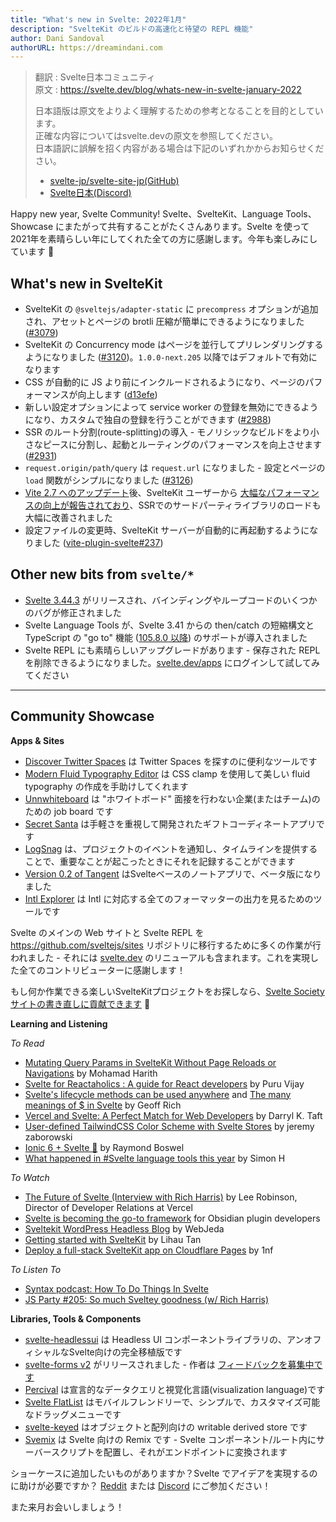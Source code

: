 ```yaml
---
title: "What's new in Svelte: 2022年1月"
description: "SvelteKit のビルドの高速化と待望の REPL 機能"
author: Dani Sandoval
authorURL: https://dreamindani.com
---
```

> 翻訳 : Svelte日本コミュニティ  
> 原文 : https://svelte.dev/blog/whats-new-in-svelte-january-2022
> 
> 日本語版は原文をよりよく理解するための参考となることを目的としています。  
> 正確な内容についてはsvelte.devの原文を参照してください。  
> 日本語訳に誤解を招く内容がある場合は下記のいずれかからお知らせください。
> - [svelte-jp/svelte-site-jp(GitHub)](https://github.com/svelte-jp/svelte-site-jp)
> - [Svelte日本(Discord)](https://discord.com/invite/YTXq3ZtBbx)

Happy new year, Svelte Community! Svelte、SvelteKit、Language Tools、 Showcase にまたがって共有することがたくさんあります。Svelte を使って2021年を素晴らしい年にしてくれた全ての方に感謝します。今年も楽しみにしています 🚀

## What's new in SvelteKit
- SvelteKit の `@sveltejs/adapter-static` に `precompress` オプションが追加され、アセットとページの brotli 圧縮が簡単にできるようになりました ([#3079](https://github.com/sveltejs/kit/pull/3079))
- SvelteKit の Concurrency mode はページを並行してプリレンダリングするようになりました ([#3120](https://github.com/sveltejs/kit/pull/3120))。`1.0.0-next.205` 以降ではデフォルトで有効になります
- CSS が自動的に JS より前にインクルードされるようになり、ページのパフォーマンスが向上します ([d13efe](https://github.com/sveltejs/kit/commit/d138efe21692f5925f1e89afc0a33f42d6a1a711))
- 新しい設定オプションによって service worker の登録を無効にできるようになり、カスタムで独自の登録を行うことができます ([#2988](https://github.com/sveltejs/kit/pull/2988))
- SSR のルート分割(route-splitting)の導入 - モノリシックなビルドをより小さなピースに分割し、起動とルーティングのパフォーマンスを向上させます ([#2931](https://github.com/sveltejs/kit/pull/2931))
- `request.origin/path/query` は `request.url` になりました - 設定とページの `load` 関数がシンプルになりました ([#3126](https://github.com/sveltejs/kit/pull/3126))
- [Vite 2.7 へのアップデート](https://github.com/sveltejs/kit/pull/3018)後、SvelteKit ユーザーから [大幅なパフォーマンスの向上が報告されており](https://www.reddit.com/r/sveltejs/comments/rljhfc/sveltekit_massive_compiler_improvement_by/)、SSRでのサードパーティライブラリのロードも大幅に改善されました
- 設定ファイルの変更時、SvelteKit サーバーが自動的に再起動するようになりました ([vite-plugin-svelte#237](https://github.com/sveltejs/vite-plugin-svelte/pull/237))


## Other new bits from `svelte/*`
- [Svelte 3.44.3](https://github.com/sveltejs/svelte/blob/master/CHANGELOG.md#3443) がリリースされ、バインディングやループコードのいくつかのバグが修正されました
- Svelte Language Tools が、Svelte 3.41 からの then/catch の短縮構文と TypeScript の "go to" 機能 ([105.8.0 以降](https://github.com/sveltejs/language-tools/releases/tag/extensions-105.8.0)) のサポートが導入されました
- Svelte REPL にも素晴らしいアップグレードがあります - 保存された REPL を削除できるようになりました。[svelte.dev/apps](https://svelte.dev/apps) にログインして試してみてください


---

## Community Showcase

**Apps & Sites**
- [Discover Twitter Spaces](https://github.com/navneetsharmaui/discover-twitter-spaces) は Twitter Spaces を探すのに便利なツールです
- [Modern Fluid Typography Editor](https://github.com/codeAdrian/modern-fluid-typography-editor) は CSS clamp を使用して美しい fluid typography の作成を手助けしてくれます
- [Unnwhiteboard](https://github.com/AviKKi/unnwhiteboard) は "ホワイトボード" 面接を行わない企業(またはチーム)のための job board です 
- [Secret Santa](https://gitlab.com/arturoguzman/secret-santa-sveltekit) は手軽さを重視して開発されたギフトコーディネートアプリです
- [LogSnag](https://logsnag.com/) は、プロジェクトのイベントを通知し、タイムラインを提供することで、重要なことが起こったときにそれを記録することができます
- [Version 0.2 of Tangent](http://tangentnotes.com/Download) はSvelteベースのノートアプリで、ベータ版になりました
- [Intl Explorer](https://github.com/jesperorb/intl-explorer) は Intl に対応する全てのフォーマッターの出力を見るためのツールです

Svelte のメインの Web サイトと Svelte REPL を https://github.com/sveltejs/sites リポジトリに移行するために多くの作業が行われました - それには [svelte.dev](https://svelte.dev/) のリニューアルも含まれます。これを実現した全てのコントリビューターに感謝します！

もし何か作業できる楽しいSvelteKitプロジェクトをお探しなら、[Svelte Society サイトの書き直しに貢献できます](https://github.com/svelte-society/sveltesociety-2021/issues) 💅


**Learning and Listening**

_To Read_
- [Mutating Query Params in SvelteKit Without Page Reloads or Navigations](https://dev.to/mohamadharith/mutating-query-params-in-sveltekit-without-page-reloads-or-navigations-2i2b) by Mohamad Harith
- [Svelte for Reactaholics : A guide for React developers](https://www.100ms.live/blog/svelte-guide-for-react-developers) by Puru Vijay
- [Svelte's lifecycle methods can be used anywhere](https://geoffrich.net/posts/svelte-lifecycle-examples/) and [The many meanings of $ in Svelte](https://geoffrich.net/posts/svelte-$-meanings/) by Geoff Rich
- [Vercel and Svelte: A Perfect Match for Web Developers](https://thenewstack.io/vercel-and-svelte-a-perfect-match-for-web-developers/) by Darryl K. Taft
- [User-defined TailwindCSS Color Scheme with Svelte Stores](https://blog.dayslice.io/user-defined-tailwindcss-color-scheme-with-svelte-stores-ad80ca2cf038) by jeremy zaborowski
- [Ionic 6 + Svelte 🚀](https://medium.com/@raymondboswel/ionic-6-svelte-ae904caa82df) by Raymond Boswel
- [What happened in #Svelte language tools this year](https://twitter.com/dummdidumm_/status/1474158105395179525?t=ytj2K2Q52iD5-lNyLnQaAQ&s=19) by Simon H

_To Watch_
- [The Future of Svelte (Interview with Rich Harris)](https://www.youtube.com/watch?v=uQntFkK8Z54) by Lee Robinson, Director of Developer Relations at Vercel
- [Svelte is becoming the go-to framework](https://www.youtube.com/watch?v=fo6BKY2xR2w&t=1834s) for Obsidian plugin developers
- [Sveltekit WordPress Headless Blog](https://www.youtube.com/watch?v=c0UDVgjPxFw) by WebJeda
- [Getting started with SvelteKit](https://www.youtube.com/watch?v=i2suPKMPUFA) by Lihau Tan
- [Deploy a full-stack SvelteKit app on Cloudflare Pages](https://www.youtube.com/watch?v=Wc1_U6Dy5Tw) by 1nf

_To Listen To_
- [Syntax podcast: How To Do Things In Svelte](https://podcasts.apple.com/ca/podcast/how-to-do-things-in-svelte/id1253186678?i=1000544796072)
- [JS Party #205: So much Sveltey goodness (w/ Rich Harris)](https://changelog.com/jsparty/205)

**Libraries, Tools & Components**
- [svelte-headlessui](https://github.com/rgossiaux/svelte-headlessui) は Headless UI コンポーネントライブラリの、アンオフィシャルなSvelte向けの完全移植版です
- [svelte-forms v2](https://chainlist.github.io/svelte-forms/) がリリースされました - 作者は [フィードバックを募集中です](https://www.reddit.com/r/sveltejs/comments/r6354j/svelteforms_v2_has_been_released/)
- [Percival](https://github.com/ekzhang/percival) は宣言的なデータクエリと視覚化言語(visualization language)です
- [Svelte FlatList](https://github.com/snuffyDev/svelte-flatlist) はモバイルフレンドリーで、シンプルで、カスタマイズ可能なドラッグメニューです
- [svelte-keyed](https://github.com/bryanmylee/svelte-keyed) はオブジェクトと配列向けの writable derived store です
- [Svemix](https://github.com/svemix/svemix) は Svelte 向けの Remix です - Svelte コンポーネント/ルート内にサーバースクリプトを配置し、それがエンドポイントに変換されます

ショーケースに追加したいものがありますか？Svelte でアイデアを実現するのに助けが必要ですか？ [Reddit](https://www.reddit.com/r/sveltejs/) または [Discord](https://discord.com/invite/yy75DKs) にご参加ください！

また来月お会いしましょう！
